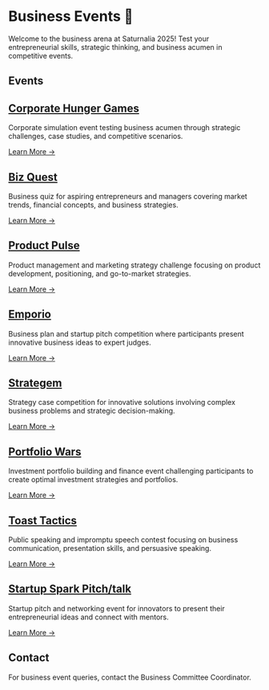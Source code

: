 # Business Events 💼

Welcome to the business arena at Saturnalia 2025! Test your entrepreneurial skills, strategic thinking, and business acumen in competitive events.

## Events

## [Corporate Hunger Games](./business/corporate-hunger-games)
Corporate simulation event testing business acumen through strategic challenges, case studies, and competitive scenarios.

[Learn More →](./business/corporate-hunger-games)

## [Biz Quest](./business/biz-quest)
Business quiz for aspiring entrepreneurs and managers covering market trends, financial concepts, and business strategies.

[Learn More →](./business/biz-quest)

## [Product Pulse](./business/product-pulse)
Product management and marketing strategy challenge focusing on product development, positioning, and go-to-market strategies.

[Learn More →](./business/product-pulse)

## [Emporio](./business/emporio)
Business plan and startup pitch competition where participants present innovative business ideas to expert judges.

[Learn More →](./business/emporio)

## [Strategem](./business/strategem)
Strategy case competition for innovative solutions involving complex business problems and strategic decision-making.

[Learn More →](./business/strategem)

## [Portfolio Wars](./business/portfolio-wars)
Investment portfolio building and finance event challenging participants to create optimal investment strategies and portfolios.

[Learn More →](./business/portfolio-wars)

## [Toast Tactics](./business/toast-tactics)
Public speaking and impromptu speech contest focusing on business communication, presentation skills, and persuasive speaking.

[Learn More →](./business/toast-tactics)

## [Startup Spark Pitch/talk](./business/startup-spark-pitch-talk)
Startup pitch and networking event for innovators to present their entrepreneurial ideas and connect with mentors.

[Learn More →](./business/startup-spark-pitch-talk)


## Contact
For business event queries, contact the Business Committee Coordinator.
